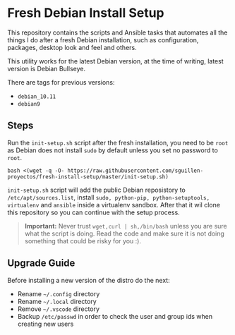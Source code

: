 Fresh Debian Install Setup
==========================

This repository contains the scripts and Ansible tasks that automates all the things I do after a fresh Debian installation, such as configuration, packages, desktop look and feel and others.

This utility works for the latest Debian version, at the time of writing, latest version is Debian Bullseye.

There are tags for previous versions:
- `debian_10.11`
- `debian9`

## Steps
Run the `init-setup.sh` script after the fresh installation, you need to be `root` as Debian does not install `sudo` by default unless you set no password to `root`.

```
bash <(wget -q -O- https://raw.githubusercontent.com/sguillen-proyectos/fresh-install-setup/master/init-setup.sh)
```

`init-setup.sh` script will add the public Debian reposistory to `/etc/apt/sources.list`, install `sudo, python-pip, python-setuptools, virtualenv` and `ansible` inside a virtualenv sandbox. After that it wil clone this repository so you can continue with the setup process.

> **Important:** Never trust `wget,curl | sh,/bin/bash` unless you are sure what the script is doing. Read the code and make sure it is not doing something that could be risky for you :).


## Upgrade Guide
Before installing a new version of the distro do the next:
- Rename `~/.config` directory
- Rename `~/.local` directory
- Remove `~/.vscode` directory
- Backup `/etc/passwd` in order to check the user and group ids when creating new users
